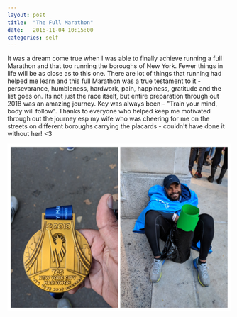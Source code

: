```yaml
---
layout: post
title:  "The Full Marathon"
date:   2016-11-04 10:15:00
categories: self
---
```


It was a dream come true when I was able to finally achieve running a full Marathon and that too running the boroughs of New York. Fewer things in life will be as close as to this one. There are lot of things that running had helped me learn and this full Marathon was a true testament to it - persevarance, humbleness, hardwork, pain, happiness, gratitude and the list goes on. Its not just the race itself, but entire preparation through out 2018 was an amazing journey. Key was always been - "Train your mind, body will follow". Thanks to everyone who helped keep me motivated through out the journey esp my wife who was cheering for me on the streets on different boroughs carrying the placards - couldn't have done it without her! <3

![nyc full marathon 2018](/assets/img/personal/nyc_full_marathon_2018.jpg)

